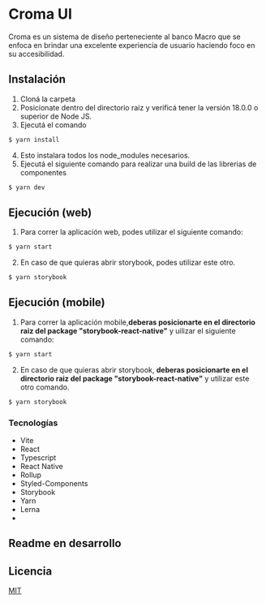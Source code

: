 # Croma UI

Croma es un sistema de diseño perteneciente al banco Macro que se enfoca en brindar una excelente experiencia de usuario haciendo foco en su accesibilidad.

## Instalación

1. Cloná la carpeta
2. Posicionate dentro del directorio raiz y verificá tener la versión 18.0.0 o superior de Node JS.
3. Ejecutá el comando

```bash
$ yarn install
```
4. Esto instalara todos los node_modules necesarios.
5. Ejecutá el siguiente comando para realizar una build de las librerias de componentes

```bash
$ yarn dev
```

## Ejecución (web)

1. Para correr la aplicación web, podes utilizar el siguiente comando: 
```bash
$ yarn start
```
2. En caso de que quieras abrir storybook, podes utilizar este otro. 
```bash
$ yarn storybook
```

## Ejecución (mobile)

1. Para correr la aplicación mobile,**deberas posicionarte en el directorio raiz del package "storybook-react-native"** y uilizar el siguiente comando: 
```bash
$ yarn start
```
2. En caso de que quieras abrir storybook, **deberas posicionarte en el directorio raiz del package "storybook-react-native"** y utilizar este otro comando. 
```bash
$ yarn storybook
```

### Tecnologías
- Vite
- React
- Typescript
- React Native
- Rollup 
- Styled-Components
- Storybook
- Yarn
- Lerna
-

## Readme en desarrollo


## Licencia

[MIT](https://choosealicense.com/licenses/mit/)

